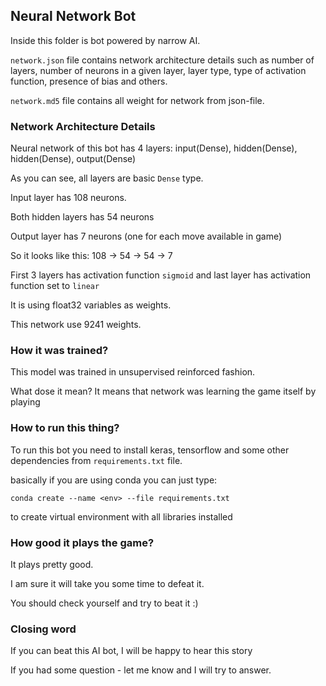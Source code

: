 ## Neural Network Bot
Inside this folder is bot powered by narrow AI.

`network.json` file contains network architecture details such as number of layers,
 number of neurons in a given layer, layer type, type of activation function, presence of bias and others.
 
`network.md5` file contains all weight for network from json-file.
 
 ### Network Architecture Details
 Neural network of this bot has 4 layers: input(Dense), hidden(Dense), hidden(Dense), output(Dense)
 
 As you can see, all layers are basic `Dense` type.
 
 Input layer has 108 neurons.
 
 Both hidden layers has 54 neurons
 
 Output layer has 7 neurons (one for each move available in game)
 
 So it looks like this: 108 -> 54 -> 54 -> 7
 
 First 3 layers has activation function `sigmoid` and last layer has activation function set to `linear`
 
 It is using float32 variables as weights.
 
 This network use 9241 weights.
 
 ### How it was trained?
 This model was trained in unsupervised reinforced fashion. 
 
 What dose it mean? It means that network was learning the game itself by playing
 
 ### How to run this thing?
 To run this bot you need to install keras, tensorflow and some other dependencies from `requirements.txt` file.
 
 basically if you are using conda you can just type: 
 
 `conda create --name <env> --file requirements.txt`
 
 to create virtual environment with all libraries installed
 
 ### How good it plays the game?
 It plays pretty good. 
 
 I am sure it will take you some time to defeat it.
 
 You should check yourself and try to beat it :)
 
 ### Closing word
 If you can beat this AI bot, I will be happy to hear this story
 
 If you had some question - let me know and I will try to answer.